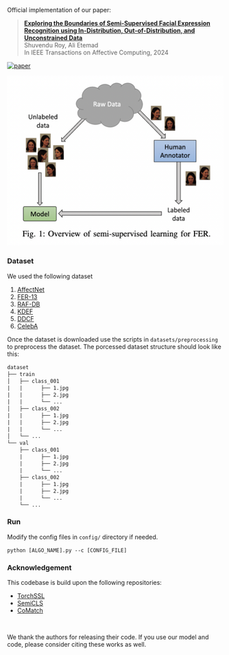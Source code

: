 
Official implementation of our paper:

> [**Exploring the Boundaries of Semi-Supervised Facial Expression Recognition using In-Distribution, Out-of-Distribution, and Unconstrained Data**](https://arxiv.org/abs/2306.01195) <br>
> Shuvendu Roy, Ali Etemad<br>
> In IEEE Transactions on Affective Computing, 2024

[![paper](https://img.shields.io/badge/arXiv-Paper-<COLOR>.svg)](https://arxiv.org/abs/2306.01229)


<p align="center">
  <img src="https://github.com/ShuvenduRoy/SSL_FER/blob/main/figures/overview.png?raw=true" alt="drawing" width="600"/>
</p>

### Dataset
We used the following dataset 
1. [AffectNet](http://mohammadmahoor.com/affectnet/)
2. [FER-13](https://www.kaggle.com/datasets/msambare/fer2013)
3. [RAF-DB](http://www.whdeng.cn/RAF/model1.html)
4. [KDEF](https://www.kdef.se/)
5. [DDCF](https://lab.faceblind.org/k_dalrymple/ddcf)
6. [CelebA](http://mmlab.ie.cuhk.edu.hk/projects/CelebA.html)

Once the dataset is downloaded use the scripts in `datasets/preprocessing` to preprocess the dataset.
The porcessed dataset structure should look like this:
```
dataset
├── train
│   ├── class_001
|   |      ├── 1.jpg
|   |      ├── 2.jpg
|   |      └── ...
│   ├── class_002
|   |      ├── 1.jpg
|   |      ├── 2.jpg
|   |      └── ...
│   └── ...
└── val
    ├── class_001
    |      ├── 1.jpg
    |      ├── 2.jpg
    |      └── ...
    ├── class_002
    |      ├── 1.jpg
    |      ├── 2.jpg
    |      └── ...
    └── ...
```

### Run
Modify the config files in `config/` directory if needed.

```
python [ALGO_NAME].py --c [CONFIG_FILE]
```


### Acknowledgement
This codebase is build upon the following repositories:
- [TorchSSL](https://github.com/TorchSSL/TorchSSL)
- [SemiCLS](https://github.com/TencentYoutuResearch/Classification-SemiCLS)
- [CoMatch](https://github.com/salesforce/CoMatch)
<br>

We thank the authors for releasing their code. If you use our model and code, please consider citing these works as well.


 

